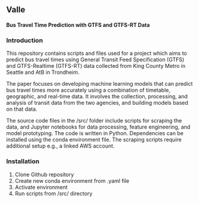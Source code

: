 ## Valle
#### Bus Travel Time Prediction with GTFS and GTFS-RT Data

### Introduction
This repository contains scripts and files used for a project which aims to predict bus travel times using General Transit Feed Specification (GTFS) and GTFS-Realtime (GTFS-RT) data collected from King County Metro in Seattle and AtB in Trondheim.

The paper focuses on developing machine learning models that can predict bus travel times more accurately using a combination of timetable, geographic, and real-time data. It involves the collection, processing, and analysis of transit data from the two agencies, and building models based on that data.

The source code files in the /src/ folder include scripts for scraping the data, and Jupyter notebooks for data processing, feature engineering, and model prototyping. The code is written in Python. Dependencies can be installed using the conda environment file. The scraping scripts require additional setup e.g., a linked AWS account.

### Installation
1. Clone Github repository
2. Create new conda environment from .yaml file
3. Activate environment
4. Run scripts from /src/ directory